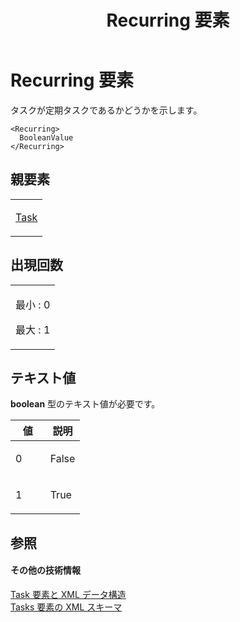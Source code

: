 ﻿---
title: Recurring 要素
TOCTitle: Recurring 要素
ms:assetid: f2f6bdb0-d079-4a08-bfbc-97d60db23c15
ms:mtpsurl: https://msdn.microsoft.com/ja-jp/library/Bb968731(v=office.12)
ms:contentKeyID: 16750416
ms.date: 06/30/2008
mtps_version: v=office.12
ms.translationtype: HT
---

# Recurring 要素

タスクが定期タスクであるかどうかを示します。

    <Recurring>
      BooleanValue
    </Recurring>

## 親要素

<table>
<colgroup>
<col style="width: 100%" />
</colgroup>
<tbody>
<tr class="odd">
<td><p><a href="task-element.md">Task</a></p></td>
</tr>
</tbody>
</table>


## 出現回数


<table>
<colgroup>
<col style="width: 100%" />
</colgroup>
<tbody>
<tr class="odd">
<td><p>最小 : 0</p>
<p>最大 : 1</p></td>
</tr>
</tbody>
</table>


## テキスト値

**boolean** 型のテキスト値が必要です。

<table>
<colgroup>
<col style="width: 50%" />
<col style="width: 50%" />
</colgroup>
<thead>
<tr class="header">
<th>値</th>
<th>説明</th>
</tr>
</thead>
<tbody>
<tr class="odd">
<td><p>0</p></td>
<td><p>False</p></td>
</tr>
<tr class="even">
<td><p>1</p></td>
<td><p>True</p></td>
</tr>
</tbody>
</table>


## 参照

#### その他の技術情報

[Task 要素と XML データ構造](task-elements-and-xml-structure.md)  
[Tasks 要素の XML スキーマ](xml-schema-for-the-tasks-element.md)


